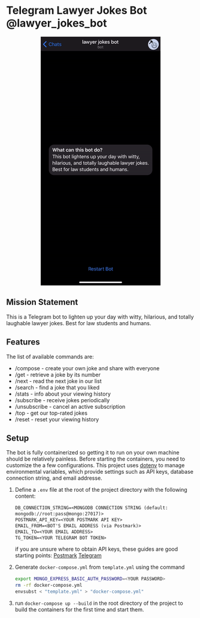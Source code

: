 # Telegram Lawyer Jokes Bot @lawyer_jokes_bot

<p align="center">
<img src="intro_demo.gif">
</p>

## Mission Statement
This is a Telegram bot to lighten up your day with witty, hilarious, and totally laughable lawyer jokes. Best for law students and humans.

## Features
The list of available commands are: 

* /compose - create your own joke and share with everyone
* /get - retrieve a joke by its number
* /next - read the next joke in our list
* /search - find a joke that you liked
* /stats - info about your viewing history
* /subscribe - receive jokes periodically
* /unsubscribe - cancel an active subscription
* /top - get our top-rated jokes
* /reset - reset your viewing history

## Setup 
The bot is fully containerized so getting it to run on your own machine should be relatively painless. Before starting
the containers, you need to customize the a few configurations. This project uses [dotenv](https://github.com/motdotla/dotenv)
to manage environmental variables, which provide settings such as API keys, database connection string, and email addresse. 

1. Define a `.env` file at the root of the project directory with the following content: 

    ```text
    DB_CONNECTION_STRING=<MONGODB CONNECTION STRING (default: mongodb://root:pass@mongo:27017)>
    POSTMARK_API_KEY=<YOUR POSTMARK API KEY>
    EMAIL_FROM=<BOT'S EMAIL ADDRESS (via Postmark)>
    EMAIL_TO=<YOUR EMAIL ADDRESS>
    TG_TOKEN=<YOUR TELEGRAM BOT TOKEN>
    ```

      if you are unsure where to obtain API keys, these guides are good starting points: [Postmark](https://postmarkapp.com/support/article/1002-getting-started-with-postmark)  [Telegram](https://core.telegram.org/bots)

2. Generate `docker-compose.yml` from `template.yml` using the command 
    ```bash
    export MONGO_EXPRESS_BASIC_AUTH_PASSWORD=<YOUR PASSWORD>
    rm -rf docker-compose.yml
    envsubst < "template.yml" > "docker-compose.yml"
    ```
3. run `docker-compose up --build` in the root directory of the project to build the containers for the first time and start them.
